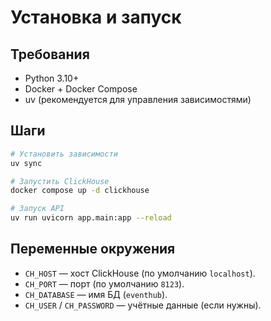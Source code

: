 # Установка и запуск

## Требования
- Python 3.10+
- Docker + Docker Compose
- uv (рекомендуется для управления зависимостями)

## Шаги

```bash
# Установить зависимости
uv sync

# Запустить ClickHouse
docker compose up -d clickhouse

# Запуск API
uv run uvicorn app.main:app --reload
```

## Переменные окружения
- `CH_HOST` — хост ClickHouse (по умолчанию `localhost`).
- `CH_PORT` — порт (по умолчанию `8123`).
- `CH_DATABASE` — имя БД (`eventhub`).
- `CH_USER` / `CH_PASSWORD` — учётные данные (если нужны).
